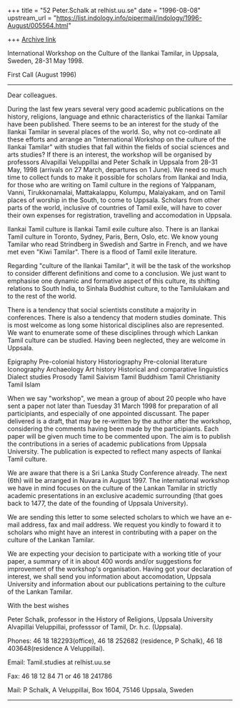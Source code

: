 +++
title = "52 Peter.Schalk at relhist.uu.se"
date = "1996-08-08"
upstream_url = "https://list.indology.info/pipermail/indology/1996-August/005564.html"

+++
[Archive link](https://list.indology.info/pipermail/indology/1996-August/005564.html)

International Workshop on the Culture of the Ilankai Tamilar,
in Uppsala, Sweden, 28-31 May 1998.

First Call (August 1996)

****************************************************************************

Dear colleagues.

During the last few years several very good academic publications on the
history, religions, language and ethnic characteristics of the Ilankai
Tamilar have been published. There seems to be an interest for the study of
the Ilankai Tamilar in several places of the world. So, why not co-ordinate
all these efforts and arrange an "International Workshop on the culture of
the Ilankai Tamilar" with studies that fall within the fields of social
sciences and arts studies? If there is an interest, the workshop will be
organised by professors Alvapillai Veluppillai and Peter Schalk in Uppsala
from 28-31 May, 1998 (arrivals on 27 March, departures on 1 June). We need
so much time to collect funds to make it possible for scholars from Ilankai
and India, for those who are writing on Tamil culture in the regions of
Yalppanam, Vanni, Tirukkonamalai, Mattakalappu, Kolumpu, Malaiyakam, and on
Tamil places of worship in the South, to come to Uppsala. Scholars from
other parts of the world, inclusive of countries of Tamil exile, will have
to cover their own expenses for registration, travelling and accomodation
in Uppsala.

Ilankai Tamil culture is Ilankai Tamil exile culture also. There is an
Ilankai Tamil culture in Toronto, Sydney, Paris, Bern, Oslo, etc. We know
young Tamilar who read Strindberg in Swedish and Sartre in French, and we
have met even "Kiwi Tamilar". There is a flood of Tamil exile literature.

Regarding "culture of the Ilankai Tamilar", it will be the task of the
workshop to consider different definitions and come to a conclusion. We
just want to emphasise one dynamic and formative aspect of this culture,
its shifting relations to South India, to Sinhala Buddhist culture, to the
Tamilulakam and to the rest of the world.

There is a tendency that social scientists constitute a majority in
conferences. There is also a tendency that modern studies dominate. This is
most welcome as long some  historical disciplines also are represented. We
want to enumerate some of these  disciplines through which Lankan Tamil
culture can be studied. Having been neglected, they are welcome in Uppsala.

Epigraphy
Pre-colonial history
Historiography
Pre-colonial literature
Iconography
Archaeology
Art history
Historical and comparative linguistics
Dialect studies
Prosody
Tamil Saivism
Tamil Buddhism
Tamil Christianity
Tamil Islam

When we say "workshop", we mean a group of about 20 people who have sent a
paper not later than Tuesday 31 March 1998 for preparation of all
participiants, and especially of one appointed discussant. The paper
delivered is a draft, that may be re-written by the author after the
workshop, considering the comments having been made by the participiants.
Each paper will be given much time to be commented upon. The aim is to
publish the contributions in a series of academic publications from Uppsala
University. The publication is expected to reflect many aspects of Ilankai
Tamil culture.

We are aware that there is a Sri Lanka Study Conference already. The next
(6th) will be arranged in Nuvara in August 1997. The international workshop
we have in mind focuses on the culture of the Lankan Tamilar in strictly
academic presentations in an exclusive academic surrounding (that goes back
to 1477, the date of the founding of Uppsala University).

We are sending this letter to some selected scholars to which we have an
e-mail address, fax and mail address. We request you kindly to foward it to
scholars who might have an interest in contributing with a paper on the
culture of the Lankan Tamilar.

We are expecting your decision to participate with a working title of your
paper, a summary of it in about 400 words and/or suggestions for
improvement of the workshop's organisation. Having got your declaration of
interest, we shall send you information about accomodation, Uppsala
University and information about our publications pertaining to the culture
of the Lankan Tamilar.

With the best wishes

Peter Schalk, professor in the History of Religions, Uppsala University
Alvapillai Veluppillai, professsor of Tamil, Dr. h.c. (Uppsala).


Phones: 46 18 182293(office), 46 18 252682 (residence, P Schalk), 46 18
403648(residence A Veluppillai).

Email: Tamil.studies at relhist.uu.se

Fax: 46 18 12 84 71 or 46 18 241786

Mail: P Schalk, A Veluppillai, Box 1604, 75146 Uppsala, Sweden

************************







